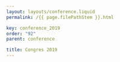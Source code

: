 ```yaml
---
layout: layouts/conference.liquid
permalink: /{{ page.filePathStem }}.html

key: conference_2019
order: "92" 
parent: conference

title: Congres 2019
---
```

